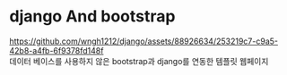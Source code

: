 # django And bootstrap
https://github.com/wngh1212/django/assets/88926634/253219c7-c9a5-42b8-a4fb-6f9378fd148f<br>
데이터 베이스를 사용하지 않은 bootstrap과 django를 연동한 템플릿 웹페이지
